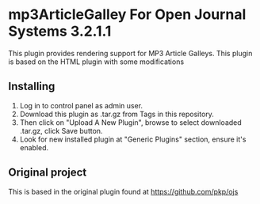 # mp3ArticleGalley For Open Journal Systems 3.2.1.1
This plugin provides rendering support for MP3 Article Galleys.
This plugin is based on the HTML plugin with some modifications

## Installing
1. Log in to control panel as admin user.
2. Download this plugin as .tar.gz from Tags in this repository.
3. Then click on "Upload A New Plugin", browse to select downloaded .tar.gz, click Save button.
4. Look for new installed plugin at "Generic Plugins" section, ensure it's enabled.

## Original project
This is based in the original plugin found at https://github.com/pkp/ojs
